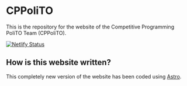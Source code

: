 # CPPoliTO

This is the repository for the website of the Competitive Programming PoliTO
Team (CPPoliTO).

[![Netlify Status](https://api.netlify.com/api/v1/badges/eab5a36d-d612-4909-bee9-e8fac540987e/deploy-status)](https://app.netlify.com/sites/cppolito/deploys)

## How is this website written?

This completely new version of the website has been coded using [Astro](https://github.com/withastro/astro).